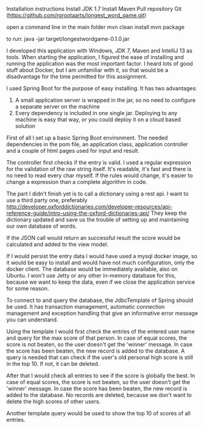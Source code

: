 Installation instructions
Install JDK 1.7
Install Maven 
Pull repository Git (https://github.com/rgrootaarts/longest_word_game.git)

open a command line in the main folder 
mvn clean install
mvn package

to run:
java -jar target/longestwordgame-0.1.0.jar

I developed this application with Windows, JDK 7, Maven and IntelliJ 13 as tools. When starting the application, I figured the ease of installing and running the application was the most important factor. I heard lots of good stuff about Docker, but I am unfamiliar with it, so that would be a disadvantage for the time permitted for this assignment.

I used Spring Boot for the purpose of easy installing. It has two advantages:
1. A small application server is wrapped in the jar, so no need to configure a separate server on the machine
2. Every dependency is included in one single jar. Deploying to any machine is easy that way, or you could deploy it on a cloud based solution

First of all I set up a basic Spring Boot environment. The needed dependencies in the pom file, an application class, application controller and a couple of html pages used for input and result.

The controller first checks if the entry is valid. I used a regular expression for the validation of the raw string itself. It's readable, it's fast and there is no need to read every char myself. If the rules would change, it's easier to change a expression than a complete algorithm in code.

The part I didn't finish yet is to call a dictionary using a rest api. I want to use a third party one, preferably 
http://developer.oxforddictionaries.com/developer-resources/api-reference-guide/intro-using-the-oxford-dictionaries-api/ They keep the dictionary updated and save us the trouble of setting up and maintaining our own database of words.

If the JSON call would return an successful result the score would be calculated and added to the view model.

If I would persist the entry data I would have used a mysql docker image, so it would be easy to install and would have not much configuration, only the docker client. The database would be immediately available, also on Ubuntu. I won't use Jetty or any other in-memory database for this, because we want to keep the data, even if we close the application service for some reason.

To connect to and query the database, the JdbcTemplate of Spring should be used. It has transaction management, automatic connection management and exception handling that give an informative error message you can understand.

Using the template I would first check the entries of the entered user name and query for the max score of that person. In case of equal scores, the score is not beaten, so the user doesn't get the 'winner' message.
In case the score has been beaten, the new record is added to the database. A query is needed that can check if the user's old personal high score is still in the top 10. If not, it can be deleted.

After that I would check all entries to see if the score is globally the best.
In case of equal scores, the score is not beaten, so the user doesn't get the 'winner' message.
In case the score has been beaten, the new record is added to the database.
No records are deleted, because we don't want to delete the high scores of other users.

Another template query would be used to show the top 10 of scores of all entries.







